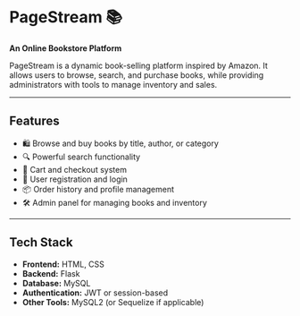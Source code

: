 # PageStream 📚  
**An Online Bookstore Platform**

PageStream is a dynamic book-selling platform inspired by Amazon. It allows users to browse, search, and purchase books, while providing administrators with tools to manage inventory and sales.

---

## Features

- 🛍️ Browse and buy books by title, author, or category
- 🔍 Powerful search functionality
- 🧺 Cart and checkout system
- 🔐 User registration and login
- 📦 Order history and profile management
- 🛠️ Admin panel for managing books and inventory

---

## Tech Stack

- **Frontend:** HTML, CSS 
- **Backend:** Flask 
- **Database:** MySQL  
- **Authentication:** JWT or session-based  
- **Other Tools:** MySQL2 (or Sequelize if applicable)

